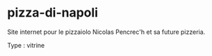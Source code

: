 # pizza-di-napoli


Site internet pour le pizzaiolo Nicolas Pencrec'h et sa future pizzeria.

Type : vitrine